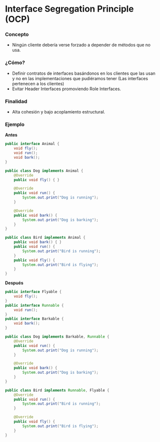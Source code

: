 # Interface Segregation Principle (OCP)

### Concepto
* Ningún cliente debería verse forzado a depender de métodos que no usa.

### ¿Cómo?
* Definir contratos de interfaces basándonos en los clientes que las usan y no en las implementaciones que pudiéramos tener (Las interfaces pertenecen a los clientes)
* Evitar Header Interfaces promoviendo Role Interfaces.

### Finalidad
* Alta cohesión y bajo acoplamiento estructural.

### Ejemplo

**Antes**

```java
public interface Animal {
    void fly();
    void run();
    void bark();
}

public class Dog implements Animal {
    @Override
    public void fly() { }

    @Override
    public void run() {
        System.out.print("Dog is running");
    }

    @Override
    public void bark() {
        System.out.print("Dog is barking");
    }
}

public class Bird implements Animal {
    public void bark() { }
    public void run() {
        System.out.print("Bird is running");
    }
    public void fly() {
        System.out.print("Bird is flying");
    }
}
```

**Después**


```java
public interface Flyable {
    void fly();
}
public interface Runnable {
    void run();
}
public interface Barkable {
    void bark();
}

public class Dog implements Barkable, Runnable {
    @Override
    public void run() {
        System.out.print("Dog is running");
    }

    @Override
    public void bark() {
        System.out.print("Dog is barking");
    }
}

public class Bird implements Runnable, Flyable {
    @Override
    public void run() {
        System.out.print("Bird is running");
    }

    @Override
    public void fly() {
        System.out.print("Bird is flying");
    }
}
```


